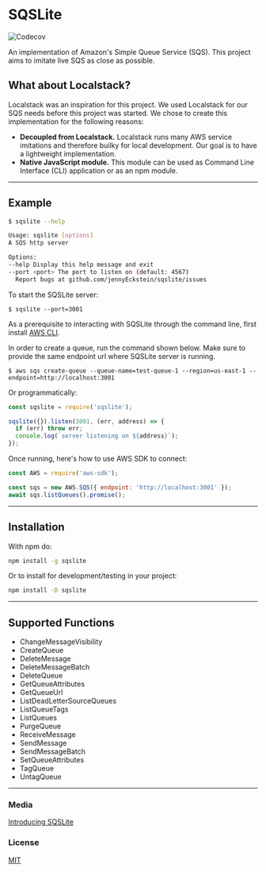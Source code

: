 # SQSLite

![Codecov](https://img.shields.io/codecov/c/github/lifion/sqslite)

An implementation of Amazon's Simple Queue Service (SQS). This project aims to imitate live SQS as close as possible.

## What about Localstack?

Localstack was an inspiration for this project. We used Localstack for our SQS needs before this project was started. We
chose to create this implementation for the following reasons:

- **Decoupled from Localstack.** Localstack runs many AWS service imitations and therefore builky for local development.
  Our goal is to have a lightweight implementation.
- **Native JavaScript module.** This module can be used as Command Line Interface (CLI) application or as an npm module.

---

## Example

```sh
$ sqslite --help

Usage: sqslite [options]
A SQS http server

Options:
--help Display this help message and exit
--port <port> The port to listen on (default: 4567)
  Report bugs at github.com/jennyEckstein/sqslite/issues
```

To start the SQSLite server:
```
$ sqslite --port=3001
```

As a prerequisite to interacting with SQSLite through the command line, first install [AWS CLI](https://docs.aws.amazon.com/cli/latest/userguide/getting-started-install.html).

In order to create a queue, run the command shown below. Make sure to provide the same endpoint url where SQSLite server is running.
```
$ aws sqs create-queue --queue-name=test-queue-1 --region=us-east-1 --endpoint=http://localhost:3001
```

Or programmatically:

```javascript
const sqslite = require('sqslite');

sqslite({}).listen(3001, (err, address) => {
  if (err) throw err;
  console.log(`server listening on ${address}`);
});
```

Once running, here's how to use AWS SDK to connect:

```javascript
const AWS = require('aws-sdk');

const sqs = new AWS.SQS({ endpoint: 'http://localhost:3001' });
await sqs.listQueues().promise();
```

---

## Installation

With npm do:

```sh
npm install -g sqslite
```

Or to install for development/testing in your project:

```sh
npm install -D sqslite
```

---

## Supported Functions

- ChangeMessageVisibility
- CreateQueue
- DeleteMessage
- DeleteMessageBatch
- DeleteQueue
- GetQueueAttributes
- GetQueueUrl
- ListDeadLetterSourceQueues
- ListQueueTags
- ListQueues
- PurgeQueue
- ReceiveMessage
- SendMessage
- SendMessageBatch
- SetQueueAttributes
- TagQueue
- UntagQueue

---

### Media

[Introducing SQSLite](https://eng.lifion.com/introducing-sqslite-9d5d9554a34b)

### License

[MIT](./LICENSE)
